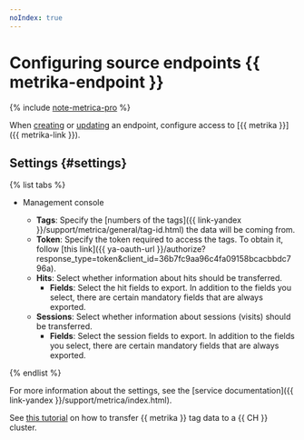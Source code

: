 ```yaml
---
noIndex: true
---
```


# Configuring source endpoints {{ metrika-endpoint }}

{% include [note-metrica-pro](../../../../_includes/data-transfer/note-metrica-pro.md) %}

When [creating](../index.md#create) or [updating](../index.md#update) an endpoint, configure access to [{{ metrika }}]({{ metrika-link }}).

## Settings {#settings}

{% list tabs %}

- Management console

   * **Tags**: Specify the [numbers of the tags]({{ link-yandex }}/support/metrica/general/tag-id.html) the data will be coming from.
   * **Token**: Specify the token required to access the tags. To obtain it, follow [this link]({{ ya-oauth-url }}/authorize?response_type=token&client_id=36b7fc9aa96c4fa09158bcacbbdc796a).
   * **Hits**: Select whether information about hits should be transferred.
      * **Fields**: Select the hit fields to export. In addition to the fields you select, there are certain mandatory fields that are always exported.
   * **Sessions**: Select whether information about sessions (visits) should be transferred.
      * **Fields**: Select the session fields to export. In addition to the fields you select, there are certain mandatory fields that are always exported.

{% endlist %}

For more information about the settings, see the [service documentation]({{ link-yandex }}/support/metrica/index.html).

See [this tutorial](../../../tutorials/metrika-to-clickhouse.md) on how to transfer {{ metrika }} tag data to a {{ CH }} cluster.